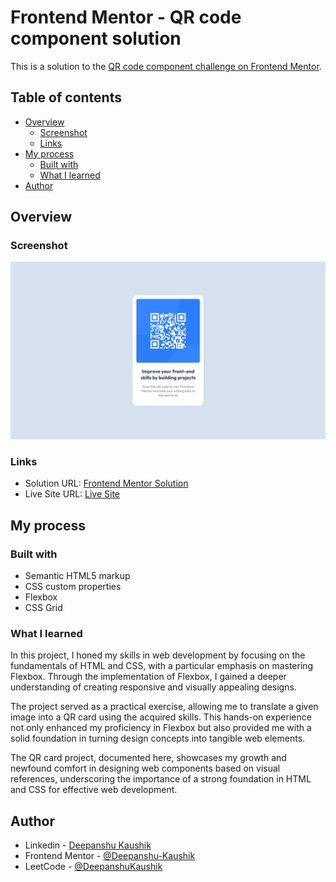 # Frontend Mentor - QR code component solution

This is a solution to the [QR code component challenge on Frontend Mentor](https://www.frontendmentor.io/challenges/qr-code-component-iux_sIO_H).

## Table of contents

- [Overview](#overview)
  - [Screenshot](#screenshot)
  - [Links](#links)
- [My process](#my-process)
  - [Built with](#built-with)
  - [What I learned](#what-i-learned)
- [Author](#author)

## Overview

### Screenshot

![](./screenshot.jpg)

### Links

- Solution URL: [Frontend Mentor Solution](https://www.frontendmentor.io/solutions/basic-solution-using-css-flexbox-c0IpEoMpgD)
- Live Site URL: [Live Site](https://deepanshu-kaushik.github.io/qr-code-component-main/)

## My process

### Built with

- Semantic HTML5 markup
- CSS custom properties
- Flexbox
- CSS Grid

### What I learned

In this project, I honed my skills in web development by focusing on the fundamentals of HTML and CSS, with a particular emphasis on mastering Flexbox. Through the implementation of Flexbox, I gained a deeper understanding of creating responsive and visually appealing designs. 

The project served as a practical exercise, allowing me to translate a given image into a QR card using the acquired skills. This hands-on experience not only enhanced my proficiency in Flexbox but also provided me with a solid foundation in turning design concepts into tangible web elements. 

The QR card project, documented here, showcases my growth and newfound comfort in designing web components based on visual references, underscoring the importance of a strong foundation in HTML and CSS for effective web development.

## Author

- Linkedin - [Deepanshu Kaushik](https://www.linkedin.com/in/hello-deepanshu/)
- Frontend Mentor - [@Deepanshu-Kaushik](https://www.frontendmentor.io/profile/Deepanshu-Kaushik)
- LeetCode - [@DeepanshuKaushik](https://leetcode.com/DeepanshuKaushik/)
